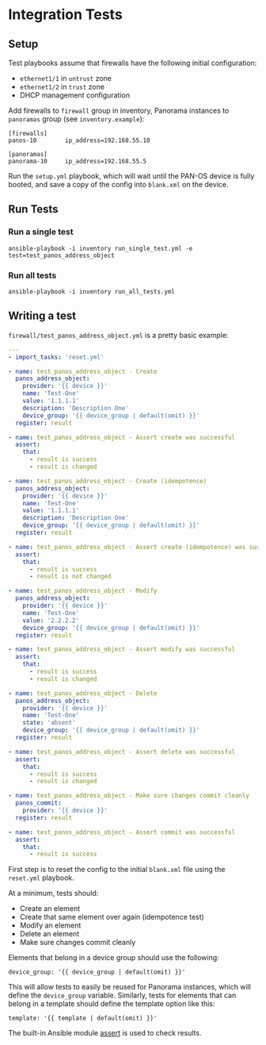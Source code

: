 # Integration Tests

## Setup

Test playbooks assume that firewalls have the following initial configuration:

- `ethernet1/1` in `untrust` zone
- `ethernet1/2` in `trust` zone
- DHCP management configuration

Add firewalls to `firewall` group in inventory, Panorama instances to
`panoramas` group (see `inventory.example`):

```
[firewalls]
panos-10        ip_address=192.168.55.10

[panoramas]
panorama-10     ip_address=192.168.55.5
```

Run the `setup.yml` playbook, which will wait until the PAN-OS device is fully
booted, and save a copy of the config into `blank.xml` on the device.

## Run Tests

### Run a single test

```
ansible-playbook -i inventory run_single_test.yml -e test=test_panos_address_object
```

### Run all tests

```
ansible-playbook -i inventory run_all_tests.yml
```

## Writing a test

`firewall/test_panos_address_object.yml` is a pretty basic example:

```yaml
---
- import_tasks: 'reset.yml'

- name: test_panos_address_object - Create
  panos_address_object:
    provider: '{{ device }}'
    name: 'Test-One'
    value: '1.1.1.1'
    description: 'Description One'
    device_group: '{{ device_group | default(omit) }}'
  register: result

- name: test_panos_address_object - Assert create was successful
  assert:
    that:
      - result is success
      - result is changed

- name: test_panos_address_object - Create (idempotence)
  panos_address_object:
    provider: '{{ device }}'
    name: 'Test-One'
    value: '1.1.1.1'
    description: 'Description One'
    device_group: '{{ device_group | default(omit) }}'
  register: result

- name: test_panos_address_object - Assert create (idempotence) was successful
  assert:
    that:
      - result is success
      - result is not changed

- name: test_panos_address_object - Modify
  panos_address_object:
    provider: '{{ device }}'
    name: 'Test-One'
    value: '2.2.2.2'
    device_group: '{{ device_group | default(omit) }}'
  register: result

- name: test_panos_address_object - Assert modify was successful
  assert:
    that:
      - result is success
      - result is changed

- name: test_panos_address_object - Delete
  panos_address_object:
    provider: '{{ device }}'
    name: 'Test-One'
    state: 'absent'
    device_group: '{{ device_group | default(omit) }}'
  register: result

- name: test_panos_address_object - Assert delete was successful
  assert:
    that:
      - result is success
      - result is changed

- name: test_panos_address_object - Make sure changes commit cleanly
  panos_commit:
    provider: '{{ device }}'
  register: result

- name: test_panos_address_object - Assert commit was successful
  assert:
    that:
      - result is success
```

First step is to reset the config to the initial `blank.xml` file using the
`reset.yml` playbook.

At a minimum, tests should:

- Create an element
- Create that same element over again (idempotence test)
- Modify an element
- Delete an element
- Make sure changes commit cleanly

Elements that belong in a device group should use the following:

```
device_group: '{{ device_group | default(omit) }}'
```

This will allow tests to easily be reused for Panorama instances, which will
define the `device_group` variable.  Similarly, tests for elements that can 
belong in a template should define the template option like this:

```
template: '{{ template | default(omit) }}'
```

The built-in Ansible module [assert](https://docs.ansible.com/ansible/latest/collections/ansible/builtin/assert_module.html)
is used to check results.